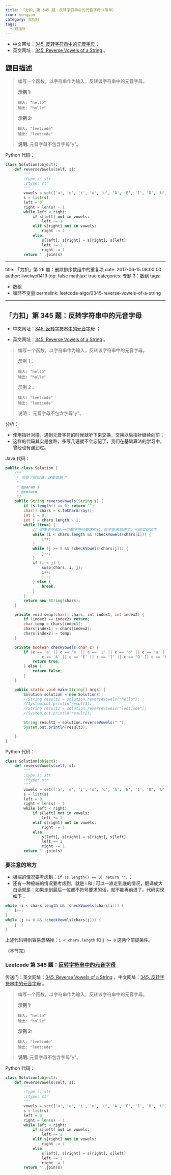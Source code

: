 ```yaml
---
title: 「力扣」第 345 题：反转字符串中的元音字母（简单）
icon: yongyan
category: 双指针
tags:
  - 双指针
---
```


+ 中文网址：[345. 反转字符串中的元音字母](https://leetcode-cn.com/problems/reverse-vowels-of-a-string/description/)；
+ 英文网址：[345. Reverse Vowels of a String](https://leetcode.com/problems/reverse-vowels-of-a-string/description/) 。


## 题目描述

> 编写一个函数，以字符串作为输入，反转该字符串中的元音字母。
>
> **示例 1:**
>
> ```
> 输入: "hello"
> 输出: "holle"
> ```
>
> **示例 2:**
>
> ```
> 输入: "leetcode"
> 输出: "leotcede"
> ```
>
> **说明:**
> 元音字母不包含字母"y"。

Python 代码：

```python
class Solution(object):
    def reverseVowels(self, s):
        """
        :type s: str
        :rtype: str
        """
        vowels = set(['a', 'e', 'i', 'o', 'u', 'A', 'E', 'I', 'O', 'U'])
        s = list(s)
        left = 0
        right = len(s) - 1
        while left < right:
            if s[left] not in vowels:
                left += 1
            elif s[right] not in vowels:
                right -= 1
            else:
                s[left], s[right] = s[right], s[left]
                left += 1
                right -= 1
        return ''.join(s)
```





---
title: 「力扣」第 26 题：删除排序数组中的重复项
date: 2017-06-15 08:00:00
author: liweiwei1419
top: false
mathjax: true
categories: 专题 3：数组
tags:
  - 数组
  - 循环不变量
permalink: leetcode-algo/0345-reverse-vowels-of-a-string
---

## 「力扣」第 345 题：反转字符串中的元音字母

+ 中文网址：[345. 反转字符串中的元音字母](https://leetcode-cn.com/problems/reverse-vowels-of-a-string/description/) ；

+ 英文网址：[345. Reverse Vowels of a String](https://leetcode.com/problems/reverse-vowels-of-a-string/description/) 。

> 编写一个函数，以字符串作为输入，反转该字符串中的元音字母。
>
> 示例 1：
>
> ```
> 输入: "hello"
> 输出: "holle"
> ```
>
>
> 示例 2：
>
> ```
> 输入: "leetcode"
> 输出: "leotcede"
> ```
>
> 说明：
> 元音字母不包含字母"y"。

分析：

- 使用指针对撞，遇到元音字符的时候就听下来交换，交换以后指针继续向前；
- 这样的代码其实是套路，多写几遍就不会忘记了，我们在基础算法的学习中，曾经也有遇到过。

Java 代码：

```java
public class Solution {
    /**
     * 写多了就知道，这是套路了
     *
     * @param s
     * @return
     */
    public String reverseVowels(String s) {
        if (s.length() == 0) return "";
        char[] chars = s.toCharArray();
        int i = 0;
        int j = chars.length - 1;
        while (true) {
            // 如果走到最后一位都不符号要求的话，就不能再前进了。代码实现如下
            while (i < chars.length && !checkVowels(chars[i])) {
                i++;
            }
            while (j >= 0 && !checkVowels(chars[j])) {
                j--;
            }
            if (i < j) {
                swap(chars, i, j);
                i++;
                j--;
            } else {
                break;
            }
        }
        return new String(chars);
    }

    private void swap(char[] chars, int index1, int index2) {
        if (index1 == index2) return;
        char temp = chars[index1];
        chars[index1] = chars[index2];
        chars[index2] = temp;
    }

    private boolean checkVowels(char c) {
        if (c == 'a' || c == 'e' || c == 'i' || c == 'o' || c == 'u' ||
                c == 'A' || c == 'E' || c == 'I' || c == 'O' || c == 'U'   ) {
            return true;
        } else {
            return false;
        }
    }

    public static void main(String[] args) {
        Solution solution = new Solution();
        //String result1 = solution.reverseVowels("hello");
        //System.out.println(result1);
        //String result2 = solution.reverseVowels("leetcode");
        //System.out.println(result2);

        String result3 = solution.reverseVowels(" ");
        System.out.println(result3);

    }
}
```

Python 代码：

```python
class Solution(object):
    def reverseVowels(self, s):
        """
        :type s: str
        :rtype: str
        """
        vowels = set(['a', 'e', 'i', 'o', 'u', 'A', 'E', 'I', 'O', 'U'])
        s = list(s)
        left = 0
        right = len(s) - 1
        while left < right:
            if s[left] not in vowels:
                left += 1
            elif s[right] not in vowels:
                right -= 1
            else:
                s[left], s[right] = s[right], s[left]
                left += 1
                right -= 1
        return ''.join(s)
```

### 要注意的地方

- 极端的情况要考虑到：`if (s.length() == 0) return "";`；
- 还有一种极端的情况要考虑到，就是 i 和 j 可以一直走到底的情况，翻译成大白话就是：如果走到最后一位都不符号要求的话，就不能再前进了。代码实现如下：

```java
while (i < chars.length && !checkVowels(chars[i])) {
    i++;
}
while (j >= 0 && !checkVowels(chars[j])) {
    j--;
}
```

上述代码特别容易忽略掉：`i < chars.length` 和 `j >= 0` 这两个前提条件。

（本节完）

### Leetcode 第 345 题：[反转字符串中的元音字母](https://leetcode-cn.com/problems/reverse-vowels-of-a-string)

传送门：英文网址：[345. Reverse Vowels of a String](https://leetcode.com/problems/reverse-vowels-of-a-string/description/) ，中文网址：[345. 反转字符串中的元音字母](https://leetcode-cn.com/problems/reverse-vowels-of-a-string/description/) 。

> 编写一个函数，以字符串作为输入，反转该字符串中的元音字母。
>
> **示例 1:**
>
> ```
> 输入: "hello"
> 输出: "holle"
> ```
>
> **示例 2:**
>
> ```
> 输入: "leetcode"
> 输出: "leotcede"
> ```
>
> **说明:**
> 元音字母不包含字母"y"。

Python 代码：

```python
class Solution(object):
    def reverseVowels(self, s):
        """
        :type s: str
        :rtype: str
        """
        vowels = set(['a', 'e', 'i', 'o', 'u', 'A', 'E', 'I', 'O', 'U'])
        s = list(s)
        left = 0
        right = len(s) - 1
        while left < right:
            if s[left] not in vowels:
                left += 1
            elif s[right] not in vowels:
                right -= 1
            else:
                s[left], s[right] = s[right], s[left]
                left += 1
                right -= 1
        return ''.join(s)
```

### 